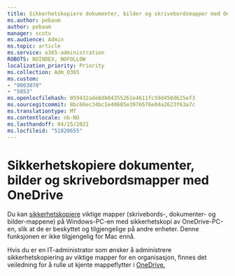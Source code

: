 ```yaml
---
title: Sikkerhetskopiere dokumenter, bilder og skrivebordsmapper med OneDrive
ms.author: pebaum
author: pebaum
manager: scotv
ms.audience: Admin
ms.topic: article
ms.service: o365-administration
ROBOTS: NOINDEX, NOFOLLOW
localization_priority: Priority
ms.collection: Adm_O365
ms.custom:
- "9003078"
- "5853"
ms.openlocfilehash: 059432ade8db04355261e4611fc59d450d625ef3
ms.sourcegitcommit: 8bc60ec34bc1e40685e3976576e04a2623f63a7c
ms.translationtype: MT
ms.contentlocale: nb-NO
ms.lasthandoff: 04/15/2021
ms.locfileid: "51820655"
---
```

# <a name="back-up-your-documents-pictures-and-desktop-folders-with-onedrive"></a>Sikkerhetskopiere dokumenter, bilder og skrivebordsmapper med OneDrive

Du kan [sikkerhetskopiere](https://support.office.com/article/d61a7930-a6fb-4b95-b28a-6552e77c3057)  viktige mapper (skrivebords-, dokumenter- og bilder-mappene) på Windows-PC-en med sikkerhetskopi av OneDrive-PC-en, slik at de er beskyttet og tilgjengelige på andre enheter. Denne funksjonen er ikke tilgjengelig for Mac ennå.  

Hvis du er en IT-administrator som ønsker å administrere sikkerhetskopiering av viktige mapper for en organisasjon, finnes det veiledning for å rulle ut kjente mappeflytter i [OneDrive.](https://docs.microsoft.com/onedrive/redirect-known-folders)
